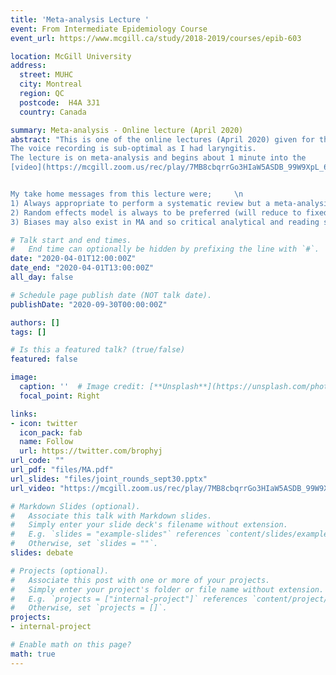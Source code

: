 ```yaml
---
title: 'Meta-analysis Lecture '
event: From Intermediate Epidemiology Course
event_url: https://www.mcgill.ca/study/2018-2019/courses/epib-603

location: McGill University 
address:
  street: MUHC
  city: Montreal
  region: QC
  postcode:  H4A 3J1
  country: Canada

summary: Meta-analysis - Online lecture (April 2020)
abstract: "This is one of the online lectures (April 2020) given for the Intermediate Epidemiology course.
The voice recording is sub-optimal as I had laryngitis.
The lecture is on meta-analysis and begins about 1 minute into the 
[video](https://mcgill.zoom.us/rec/play/7MB8cbqrrGo3HIaW5ASDB_99W9XpL_6sg3UZqPdbn0y2ACEHZFv3ZLREMOsg5xhWZ49Qw7t90TQ4JbIi).


My take home messages from this lecture were;     \n   
1) Always appropriate to perform a systematic review but a meta-analysis may not always be appropriate  \n 
2) Random effects model is always to be preferred (will reduce to fixed effect if no between study variation) \n 
3) Biases may also exist in MA and so critical analytical and reading skills remain essential"

# Talk start and end times.
#   End time can optionally be hidden by prefixing the line with `#`.
date: "2020-04-01T12:00:00Z"
date_end: "2020-04-01T13:00:00Z"
all_day: false

# Schedule page publish date (NOT talk date).
publishDate: "2020-09-30T00:00:00Z"

authors: []
tags: []

# Is this a featured talk? (true/false)
featured: false

image:
  caption: ''  # Image credit: [**Unsplash**](https://unsplash.com/photos/bzdhc5b3Bxs)
  focal_point: Right

links:
- icon: twitter
  icon_pack: fab
  name: Follow
  url: https://twitter.com/brophyj
url_code: ""
url_pdf: "files/MA.pdf"
url_slides: "files/joint_rounds_sept30.pptx"
url_video: "https://mcgill.zoom.us/rec/play/7MB8cbqrrGo3HIaW5ASDB_99W9XpL_6sg3UZqPdbn0y2ACEHZFv3ZLREMOsg5xhWZ49Qw7t90TQ4JbIi"

# Markdown Slides (optional).
#   Associate this talk with Markdown slides.
#   Simply enter your slide deck's filename without extension.
#   E.g. `slides = "example-slides"` references `content/slides/example-slides.md`.
#   Otherwise, set `slides = ""`.
slides: debate

# Projects (optional).
#   Associate this post with one or more of your projects.
#   Simply enter your project's folder or file name without extension.
#   E.g. `projects = ["internal-project"]` references `content/project/deep-learning/index.md`.
#   Otherwise, set `projects = []`.
projects:
- internal-project

# Enable math on this page?
math: true
---
```

